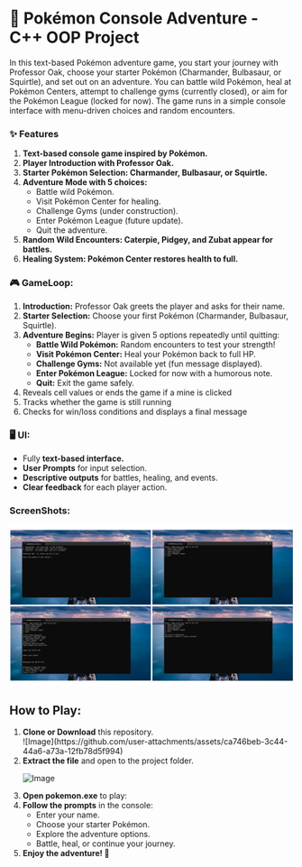 #  🧢 Pokémon Console Adventure - C++ OOP Project
In this text-based Pokémon adventure game, you start your journey with Professor Oak, choose your starter Pokémon (Charmander, Bulbasaur, or Squirtle), and set out on an adventure. You can battle wild Pokémon, heal at Pokémon Centers, attempt to challenge gyms (currently closed), or aim for the Pokémon League (locked for now). The game runs in a simple console interface with menu-driven choices and random encounters.

### ✨ Features
<ol>
<li><b> Text-based console game inspired by Pokémon.</b></li>
<li><b> Player Introduction with Professor Oak.</b></li>
<li><b> Starter Pokémon Selection: Charmander, Bulbasaur, or Squirtle.</b></li>
<li><b> Adventure Mode with 5 choices:</b>
    <ul>
      <li>Battle wild Pokémon.</li>
      <li>Visit Pokémon Center for healing.</li>
      <li>Challenge Gyms (under construction).</li>
      <li>Enter Pokémon League (future update).</li>
      <li>Quit the adventure.</li>
    </ul>
</li>
<li><b> Random Wild Encounters: Caterpie, Pidgey, and Zubat appear for battles.</b></li>
<li><b> Healing System: Pokémon Center restores health to full.</b></li>
</ol>

### 🎮 GameLoop:
<ol>
<li> <b>Introduction:</b> Professor Oak greets the player and asks for their name. </li>
<li> <b>Starter Selection:</b> Choose your first Pokémon (Charmander, Bulbasaur, Squirtle).</li>
<li> <b>Adventure Begins:</b> Player is given 5 options repeatedly until quitting:
  <ul>
    <li><b>Battle Wild Pokémon:</b> Random encounters to test your strength!</li>
    <li><b>Visit Pokémon Center:</b> Heal your Pokémon back to full HP.</li>
    <li><b>Challenge Gyms:</b> Not available yet (fun message displayed).</li>
    <li><b>Enter Pokémon League:</b> Locked for now with a humorous note.</li>
    <li><b>Quit:</b> Exit the game safely.</li>
  </ul>
</li>
<li> Reveals cell values or ends the game if a mine is clicked</li>
<li> Tracks whether the game is still running</li>
<li> Checks for win/loss conditions and displays a final message</li>
</ol>

### 🖥️ UI:
<ul>
  <li> Fully <b>text-based interface.</b></li>
  <li> <b>User Prompts</b> for input selection.</li>
  <li> <b>Descriptive outputs</b> for battles, healing, and events.</li>
  <li> <b>Clear feedback</b> for each player action.</li>
</ul>

### ScreenShots:
![image alt](https://github.com/Imran1720/Pokemon/blob/2a28cd753a76366a6640370d918d0eb59931308e/Attachments/Pokemon%20Screenshot%20-5.png)

## How to Play:
<ol>
  <li> <b>Clone or Download</b> this repository.</li>
  ![Image](https://github.com/user-attachments/assets/ca746beb-3c44-44a6-a73a-12fb78d5f994)
<li> <b>Extract the file</b> and open to the project folder.</li>


![Image](https://github.com/user-attachments/assets/38220c25-93de-4dab-a995-525151d8d6be)


    
  <li> <b>Open pokemon.exe</b> to play:</li>
  <li> <b>Follow the prompts</b> in the console:
    <ul>
      <li>Enter your name.</li>
      <li>Choose your starter Pokémon.</li>
      <li>Explore the adventure options.</li>
      <li>Battle, heal, or continue your journey.</li>
    </ul>
  </li>
  <li><b>Enjoy the adventure! </b>🧢</li>
</ol>
